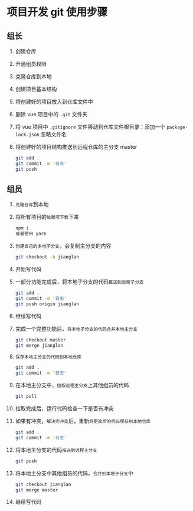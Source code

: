 # 项目开发 git 使用步骤

## 组长

1. 创建仓库

2. 开通组员权限

3. 克隆仓库到本地

4. 创建项目基本结构

5. 将创建好的项目放入到仓库文件中

6. 删除 vue 项目中的 `.git` 文件夹

7. 将 vue 项目中 `.gitignore` 文件移动到仓库文件根目录：添加一个 `package-lock.json` 忽略文件名

8. 将创建好的项目结构推送到远程仓库的主分支 master

   ``` bash
   git add .
   git commit -m '日志'
   git push
   ```

   

## 组员

1. `克隆仓库`到本地

2. 将所有项目的`依赖项下载`下来

   ```bash
   npm i
   或者使用 yarn
   ```

3. `创建自己的本地子分支`，会复制主分支的内容

   ```bash
   git checkout -b jianglan
   ```

4. 开始写代码

5. 一部分功能完成后，将本地子分支的代码`推送到远程子分支`

   ```bash
   git add .
   git commit -m '日志'
   git push origin jianglan
   ```

6. 继续写代码

7. 完成一个完整功能后，`将本地子分支的代码合并本地主分支`

   ```bash
   git checkout master
   git merge jianglan
   ```

8. `保存本地主分支的代码到本地仓库`

   ```bash
   git add .
   git commit -m '日志'
   ```

9. 在本地主分支中，`拉取远程主分支`上其他组员的代码

   ```bash
   git pull
   ```

10. 拉取完成后，运行代码检查一下是否有冲突

11. 如果有冲突，`解决完冲突`后，重新`将更改后的代码保存到本地仓库`

    ```bash
    git add .
    git commit -m '日志'
    ```

12. 将本地主分支的代码`推送到远程主分支`

    ```bash
    git push
    ```

13. 将本地主分支中其他组员的代码，`合并到本地子分支`中

    ```bash
    git checkout jianglan
    git merge master
    ```

14. 继续写代码

